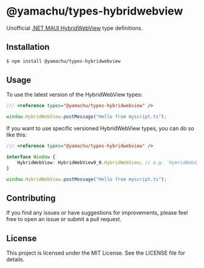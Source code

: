# @yamachu/types-hybridwebview

Unofficial [.NET MAUI HybridWebView](https://learn.microsoft.com/en-us/dotnet/maui/user-interface/controls/hybridwebview?view=net-maui-9.0) type definitions.

## Installation

```bash
$ npm install @yamachu/types-hybridwebview
```

## Usage

To use the latest version of the HybridWebView types:

```ts
/// <reference types="@yamachu/types-hybridwebview" />

window.HybridWebView.postMessage("Hello from myscript.ts");
```

If you want to use specific versioned HybridWebView types, you can do so like this:

```ts
/// <reference types="@yamachu/types-hybridwebview" />

interface Window {
    HybridWebView: HybridWebView9_0.HybridWebView; // e.g. `HybridWebView9_0` is namespace, you can find these definitions in ./src/*.d.ts
}

window.HybridWebView.postMessage("Hello from myscript.ts");
```

## Contributing

If you find any issues or have suggestions for improvements, please feel free to open an issue or submit a pull request.

## License

This project is licensed under the MIT License.
See the LICENSE file for details.
